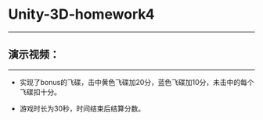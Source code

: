 # Unity-3D-homework4
-----

## 演示视频：

-----

- 实现了bonus的飞碟，击中黄色飞碟加20分，蓝色飞碟加10分，未击中的每个飞碟扣十分。

- 游戏时长为30秒，时间结束后结算分数。



